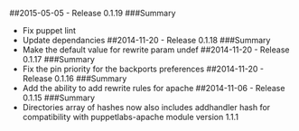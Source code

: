 ##2015-05-05 - Release 0.1.19
###Summary
 - Fix puppet lint
 - Update dependancies
##2014-11-20 - Release 0.1.18
###Summary
- Make the default value for rewrite param undef
##2014-11-20 - Release 0.1.17
###Summary
- Fix the pin priority for the backports preferences
##2014-11-20 - Release 0.1.16
###Summary
- Add the ability to add rewrite rules for apache
##2014-11-06 - Release 0.1.15
###Summary
- Directories array of hashes now also includes addhandler hash for compatibility with puppetlabs-apache module version 1.1.1
